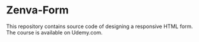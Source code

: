 # Zenva-Form
This repository contains source code of designing a responsive HTML form. The course is available on Udemy.com.
